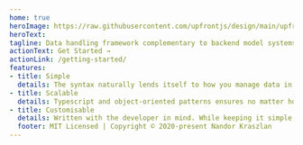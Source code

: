 ```yaml
---
home: true
heroImage: https://raw.githubusercontent.com/upfrontjs/design/main/upfrontjs.png
heroText: 
tagline: Data handling framework complementary to backend model systems.
actionText: Get Started →
actionLink: /getting-started/
features:
- title: Simple
  details: The syntax naturally lends itself to how you manage data in MVC architecture.
- title: Scalable
  details: Typescript and object-oriented patterns ensures no matter how big project you drop this in, it's going to work.
- title: Customisable
  details: Written with the developer in mind. While keeping it simple, you're not locked into any patterns.
  footer: MIT Licensed | Copyright © 2020-present Nandor Kraszlan
---
```


